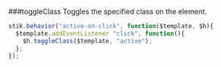 ###toggleClass
Toggles the specified class on the element.

```javascript
stik.behavior("active-on-click", function($template, $h){
  $template.addEventListener "click", function(){
    $h.toggleClass($template, "active");
  };
});
```
